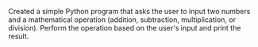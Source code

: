 Created a simple Python program that asks the user to input two numbers and a mathematical operation (addition, subtraction, multiplication, or division).
Perform the operation based on the user's input and print the result.
